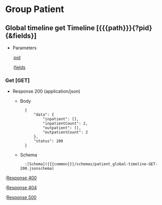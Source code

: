 # Group Patient

## Global timeline get Timeline [{{{path}}}{?pid}{&fields}]

+ Parameters

    :[pid]({{{common}}}/parameters/pid.md)

    :[fields]({{{common}}}/parameters/fields.md)


### Get [GET]

+ Response 200 (application/json)

    + Body

            {
                "data": {
                    "inpatient": [],
                    "inpatientCount": 2,
                    "outpatient": [],
                    "outpatientCount": 2
                },
                "status": 200
            }

    + Schema

            :[Schema]({{{common}}}/schemas/patient_global-timeline-GET-200.jsonschema)

:[Response 400]({{{common}}}/responses/400.md)

:[Response 404]({{{common}}}/responses/404.md)

:[Response 500]({{{common}}}/responses/500.md)

